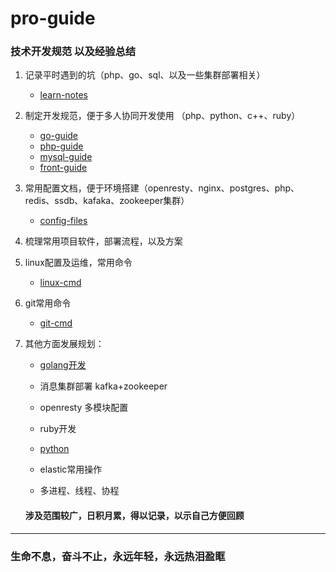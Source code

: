 # pro-guide
### 技术开发规范 以及经验总结

1. 记录平时遇到的坑（php、go、sql、以及一些集群部署相关） 
   * [learn-notes](./Darren-doc/learn-notes.md)
  
2. 制定开发规范，便于多人协同开发使用 （php、python、c++、ruby）
   * [go-guide](./go/Go编码注意事项.md)
   * [php-guide](./php/php开发指南.md)
   * [mysql-guide](./mysql/sql语句.md)
   * [front-guide](./front-guide/编程思想.md)

3. 常用配置文档，便于环境搭建（openresty、nginx、postgres、php、redis、ssdb、kafaka、zookeeper集群）
   * [config-files](./config-files)

4. 梳理常用项目软件，部署流程，以及方案


5. linux配置及运维，常用命令
   * [linux-cmd](./linux/linux%20常用命令.md)

6. git常用命令
   * [git-cmd](./Darren-doc/git.md)

7. 其他方面发展规划：
   * [golang开发](./go/go-project.md) 
   * 消息集群部署 kafka+zookeeper
   * openresty 多模块配置
   * ruby开发
   * [python](./python/python环境.md) 
   * elastic常用操作
   
   * 多进程、线程、协程

    #### 涉及范围较广，日积月累，得以记录，以示自己方便回顾






-------

### 生命不息，奋斗不止，永远年轻，永远热泪盈眶
